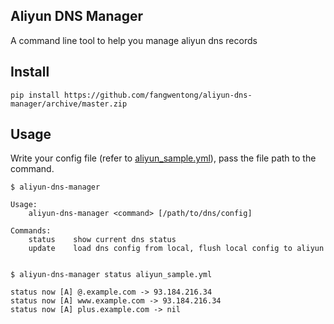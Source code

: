 Aliyun DNS Manager
---

A command line tool to help you manage aliyun dns records

## Install

```
pip install https://github.com/fangwentong/aliyun-dns-manager/archive/master.zip
```

## Usage

Write your config file (refer to [aliyun_sample.yml](conf/aliyun_sample.yml)), pass the file path to the command.


```
$ aliyun-dns-manager

Usage:
    aliyun-dns-manager <command> [/path/to/dns/config]

Commands:
    status    show current dns status
    update    load dns config from local, flush local config to aliyun


$ aliyun-dns-manager status aliyun_sample.yml

status now [A] @.example.com -> 93.184.216.34
status now [A] www.example.com -> 93.184.216.34
status now [A] plus.example.com -> nil
```
